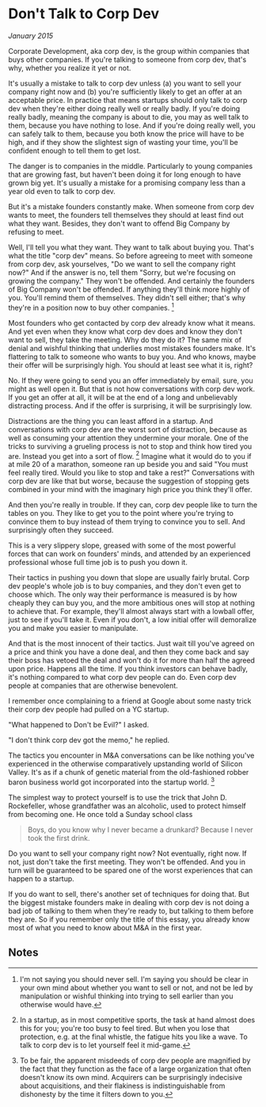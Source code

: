 # Don't Talk to Corp Dev

_January 2015_

Corporate Development, aka corp dev, is the group within companies that buys other companies. If you're talking to someone from corp dev, that's why, whether you realize it yet or not.

It's usually a mistake to talk to corp dev unless (a) you want to sell your company right now and (b) you're sufficiently likely to get an offer at an acceptable price. In practice that means startups should only talk to corp dev when they're either doing really well or really badly. If you're doing really badly, meaning the company is about to die, you may as well talk to them, because you have nothing to lose. And if you're doing really well, you can safely talk to them, because you both know the price will have to be high, and if they show the slightest sign of wasting your time, you'll be confident enough to tell them to get lost.

The danger is to companies in the middle. Particularly to young companies that are growing fast, but haven't been doing it for long enough to have grown big yet. It's usually a mistake for a promising company less than a year old even to talk to corp dev.

But it's a mistake founders constantly make. When someone from corp dev wants to meet, the founders tell themselves they should at least find out what they want. Besides, they don't want to offend Big Company by refusing to meet.

Well, I'll tell you what they want. They want to talk about buying you. That's what the title "corp dev" means. So before agreeing to meet with someone from corp dev, ask yourselves, "Do we want to sell the company right now?" And if the answer is no, tell them "Sorry, but we're focusing on growing the company." They won't be offended. And certainly the founders of Big Company won't be offended. If anything they'll think more highly of you. You'll remind them of themselves. They didn't sell either; that's why they're in a position now to buy other companies. [^1]

Most founders who get contacted by corp dev already know what it means. And yet even when they know what corp dev does and know they don't want to sell, they take the meeting. Why do they do it? The same mix of denial and wishful thinking that underlies most mistakes founders make. It's flattering to talk to someone who wants to buy you. And who knows, maybe their offer will be surprisingly high. You should at least see what it is, right?

No. If they were going to send you an offer immediately by email, sure, you might as well open it. But that is not how conversations with corp dev work. If you get an offer at all, it will be at the end of a long and unbelievably distracting process. And if the offer is surprising, it will be surprisingly low.

Distractions are the thing you can least afford in a startup. And conversations with corp dev are the worst sort of distraction, because as well as consuming your attention they undermine your morale. One of the tricks to surviving a grueling process is not to stop and think how tired you are. Instead you get into a sort of flow. [^2] Imagine what it would do to you if at mile 20 of a marathon, someone ran up beside you and said "You must feel really tired. Would you like to stop and take a rest?" Conversations with corp dev are like that but worse, because the suggestion of stopping gets combined in your mind with the imaginary high price you think they'll offer.

And then you're really in trouble. If they can, corp dev people like to turn the tables on you. They like to get you to the point where you're trying to convince them to buy instead of them trying to convince you to sell. And surprisingly often they succeed.

This is a very slippery slope, greased with some of the most powerful forces that can work on founders' minds, and attended by an experienced professional whose full time job is to push you down it.

Their tactics in pushing you down that slope are usually fairly brutal. Corp dev people's whole job is to buy companies, and they don't even get to choose which. The only way their performance is measured is by how cheaply they can buy you, and the more ambitious ones will stop at nothing to achieve that. For example, they'll almost always start with a lowball offer, just to see if you'll take it. Even if you don't, a low initial offer will demoralize you and make you easier to manipulate.

And that is the most innocent of their tactics. Just wait till you've agreed on a price and think you have a done deal, and then they come back and say their boss has vetoed the deal and won't do it for more than half the agreed upon price. Happens all the time. If you think investors can behave badly, it's nothing compared to what corp dev people can do. Even corp dev people at companies that are otherwise benevolent.

I remember once complaining to a friend at Google about some nasty trick their corp dev people had pulled on a YC startup.

"What happened to Don't be Evil?" I asked.

"I don't think corp dev got the memo," he replied.

The tactics you encounter in M&A conversations can be like nothing you've experienced in the otherwise comparatively upstanding world of Silicon Valley. It's as if a chunk of genetic material from the old-fashioned robber baron business world got incorporated into the startup world. [^3]

The simplest way to protect yourself is to use the trick that John D. Rockefeller, whose grandfather was an alcoholic, used to protect himself from becoming one. He once told a Sunday school class

> Boys, do you know why I never became a drunkard? Because I never took the first drink.

Do you want to sell your company right now? Not eventually, right now. If not, just don't take the first meeting. They won't be offended. And you in turn will be guaranteed to be spared one of the worst experiences that can happen to a startup.

If you do want to sell, there's another set of techniques for doing that. But the biggest mistake founders make in dealing with corp dev is not doing a bad job of talking to them when they're ready to, but talking to them before they are. So if you remember only the title of this essay, you already know most of what you need to know about M&A in the first year.

## Notes

[^1]: I'm not saying you should never sell. I'm saying you should be clear in your own mind about whether you want to sell or not, and not be led by manipulation or wishful thinking into trying to sell earlier than you otherwise would have.

[^2]: In a startup, as in most competitive sports, the task at hand almost does this for you; you're too busy to feel tired. But when you lose that protection, e.g. at the final whistle, the fatigue hits you like a wave. To talk to corp dev is to let yourself feel it mid-game.

[^3]: To be fair, the apparent misdeeds of corp dev people are magnified by the fact that they function as the face of a large organization that often doesn't know its own mind. Acquirers can be surprisingly indecisive about acquisitions, and their flakiness is indistinguishable from dishonesty by the time it filters down to you.
